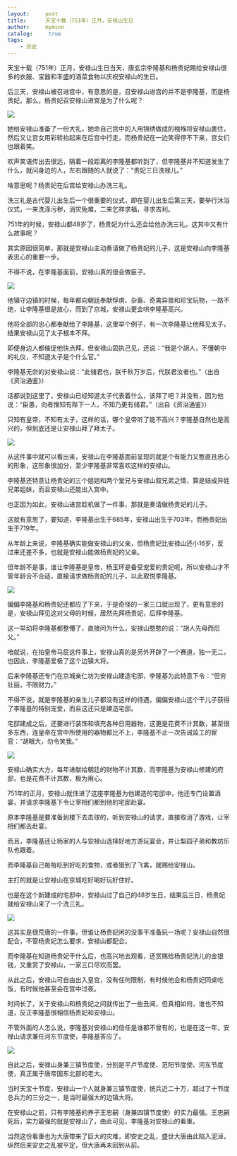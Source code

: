 ```yaml
---
layout:     post
title:      天宝十载（751年）正月，安禄山生日
author:     mymsnn
catalog: 	 true
tags:
    - 历史
---
```

天宝十载（751年）正月，安禄山生日当天，唐玄宗李隆基和杨贵妃赐给安禄山很多的衣服、宝器和丰盛的酒菜食物以庆祝安禄山的生日。

后三天，安禄山被召进宫中，有意思的是，召安禄山进宫的并不是李隆基，而是杨贵妃，那么，杨贵妃召安禄山进宫是为了什么呢？

![](https://pic.imgdb.cn/item/66ab8d4ad9c307b7e967c50c.jpg)

她给安禄山准备了一份大礼，她命自己宫中的人用锦绣做成的襁褓将安禄山裹住，然后又让宫女用彩轿抬起来在后宫中行走，而杨贵妃在一边笑得停不下来，宫女们也跟着笑。

欢声笑语传出去很远，隔着一段距离的李隆基都听到了，但李隆基并不知道发生了什么，就问身边的人，左右跟随的人就说了：“贵妃三日洗禄儿。”

啥意思呢？杨贵妃在后宫给安禄山办洗三礼。

洗三礼是古代婴儿出生后一个很重要的仪式，即在婴儿出生后第三天，要举行沐浴仪式，一来洗涤污秽，消灾免难，二来乞祥求福，寻求吉利。

751年的时候，安禄山都48岁了，杨贵妃为什么还会给他办洗三礼，这其中又有什么故事呢？

其实原因很简单，那就是安禄山主动奏请做了杨贵妃的儿子，这是安禄山向李隆基表忠心的重要一步。

不得不说，在李隆基面前，安禄山真的很会做臣子。

![](https://pic.imgdb.cn/item/66ab8d4ad9c307b7e967c51b.jpg)

他镇守边镇的时候，每年都向朝廷奉献俘虏、杂畜、奇禽异兽和珍宝玩物，一路不绝，让李隆基很是放心，而到了京城，安禄山更会哄李隆基高兴。

他将全部的忠心都奉献给了李隆基，这里举个例子，有一次李隆基让他拜见太子，结果安禄山见了太子根本不拜。

即便身边人都催促他快点拜，但安禄山固执己见，还说：“我是个胡人，不懂朝中的礼仪，不知道太子是个什么官。”

李隆基无奈的对安禄山说：“此储君也，朕千秋万岁后，代朕君汝者也。”（出自《资治通鉴》）

话都说到这里了，安禄山已经知道太子代表着什么，该拜了吧？并没有，因为他说：“臣愚，向者惟知有陛下一人，不知乃更有储君。”（出自《资治通鉴》）

只知有皇帝，不知有太子，这样的话，哪个皇帝听了能不高兴？李隆基自然也是高兴的，但到底还是让安禄山拜了拜太子。

![](https://pic.imgdb.cn/item/66ab8d4bd9c307b7e967c529.jpg)

从这件事中就可以看出来，安禄山在李隆基面前呈现的就是个有能力又憨直且忠心的形象，这形象很加分，至少李隆基非常喜欢这样的安禄山。

李隆基还特意让杨贵妃的三个姐姐和两个堂兄与安禄山叙兄弟之情，算是结成异姓兄弟姐妹，而且安禄山还能出入宫中。

也正因为如此，安禄山进宫趁机做了一件事，那就是奏请做杨贵妃的儿子。

这就有意思了，要知道，李隆基出生于685年，安禄山出生于703年，而杨贵妃出生于719年。

从年龄上来说，李隆基确实能做安禄山的父亲，但杨贵妃比安禄山还小16岁，反过来还差不多，也就是安禄山能做杨贵妃的父亲。

但年龄不是事，谁让李隆基是皇帝，杨玉环是备受宠爱的贵妃呢，所以安禄山才不管年龄合不合适，直接请求做杨贵妃的儿子，以此取悦李隆基。

![](https://pic.imgdb.cn/item/66ab8d4bd9c307b7e967c544.jpg)

偏偏李隆基和杨贵妃还都应了下来，于是奇怪的一家三口就出现了，更有意思的是，安禄山拜见这对父母的时候，居然先拜杨贵妃，后拜李隆基。

这一举动将李隆基都整懵了，直接问为什么，安禄山憨憨的说：“胡人先母而后父。”

咱就说，在拍皇帝马屁这件事上，安禄山真的是另外开辟了一个赛道，独一无二，也因此，李隆基爱极了这个边镇大将。

后来李隆基还专门在京城亲仁坊为安禄山建造宅邸，李隆基为此特意下令：“但穷壮丽，不限财力。”

不得不说，就是李隆基的亲生儿子都没有这样的待遇，偏偏安禄山这个干儿子获得了李隆基的特别宠爱，而且这还只是建造宅邸。

宅邸建成之后，还要进行装饰和填充各种日用器物，这更是花费不计其数，甚至很多东西，连皇帝在宫中所使用的器物都比不上，李隆基不止一次告诫监工的宦官：“胡眼大，勿令笑我。”

![](https://pic.imgdb.cn/item/66ab8e10d9c307b7e968632c.jpg)

安禄山确实大方，每年进献给朝廷的财物不计其数，而李隆基为安禄山修建的府邸，也是花费不计其数，极为用心。

751年的正月，安禄山就住进了这座李隆基为他建造的宅邸中，他还专门设置酒宴，并请求李隆基下令让宰相们都到他的宅邸赴宴。

原本李隆基是要准备到楼下去击球的，听到安禄山的请求，直接取消了游戏，让宰相们都去赴宴。

而且，李隆基还让杨家的人与安禄山选择好地方游玩宴会，并让梨园子弟和教坊乐队也跟着。

而李隆基自己每每吃到好吃的食物，或者猎到了飞禽，就赐给安禄山。

主打的就是让安禄山在京城吃好喝好玩好住好。

也是在这个新建成的宅邸中，安禄山过了自己的48岁生日，结果后三日，杨贵妃就给安禄山来了一个洗三礼。

![](https://pic.imgdb.cn/item/66ab8d4ad9c307b7e967c4c1.jpg)

这其实是很荒唐的一件事，但谁让杨贵妃闲的没事干准备玩一场呢？安禄山自然很配合，不管杨贵妃怎么要求，安禄山都配合。

而李隆基在知道杨贵妃干什么后，也高兴地去观看，还赏赐给杨贵妃洗儿的金银钱，又重赏了安禄山，一家三口尽欢而罢。

从此之后，安禄山可自由出入皇宫，没有任何限制，有时候他会和杨贵妃同桌吃饭，有时候他甚至会在宫中过夜。

时间长了，关于安禄山和杨贵妃之间就传出了一些丑闻，但真相如何，谁也不知道，反正李隆基很相信杨贵妃和安禄山。

不管外面的人怎么说，李隆基对安禄山的信任是谁都不曾有的，也是在这一年，安禄山请求兼任河东节度使，李隆基答应了。

![](https://pic.imgdb.cn/item/66ab8ee0d9c307b7e969252a.jpg)

自此之后，安禄山身兼三镇节度使，分别是平卢节度使、范阳节度使、河东节度使，真正属于唐帝国东北部的老大。

当时天宝十节度，安禄山一个人就身兼三镇节度使，统兵近二十万，超过了十节度总兵力的三分之一，是当时最强大的边镇大将。

在安禄山之前，只有李隆基的养子王忠嗣（身兼四镇节度使）的实力最强。王忠嗣死后，实力最强的就是安禄山了，由此可见，李隆基对安禄山的看重。

当然这份看重也为大唐带来了巨大的灾难，即安史之乱，盛世大唐由此陷入泥淖，纵然后来安史之乱被平定，但大唐再未回到从前。
